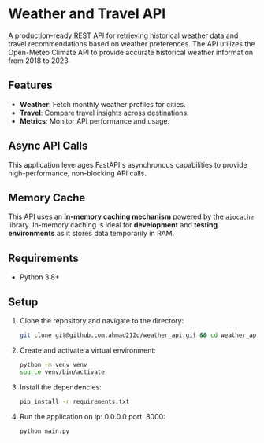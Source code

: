 # Weather and Travel API

A production-ready REST API for retrieving historical weather data and travel recommendations based on weather preferences. The API utilizes the Open-Meteo Climate API to provide accurate historical weather information from 2018 to 2023.

## Features
- **Weather**: Fetch monthly weather profiles for cities.
- **Travel**: Compare travel insights across destinations.
- **Metrics**: Monitor API performance and usage.

## Async API Calls
This application leverages FastAPI's asynchronous capabilities to provide high-performance, non-blocking API calls.

## Memory Cache

This API uses an **in-memory caching mechanism** powered by the `aiocache` library. In-memory caching is ideal for **development** and **testing environments** as it stores data temporarily in RAM. 

## Requirements
- Python 3.8+  

## Setup
1. Clone the repository and navigate to the directory:
   ```bash
   git clone git@github.com:ahmad212o/weather_api.git && cd weather_api

2. Create and activate a virtual environment:
   ```bash
   python -m venv venv
   source venv/bin/activate 
3. Install the dependencies:
    ```bash
   pip install -r requirements.txt
4. Run the application on ip: 0.0.0.0  port: 8000:
     ```bash
     python main.py


